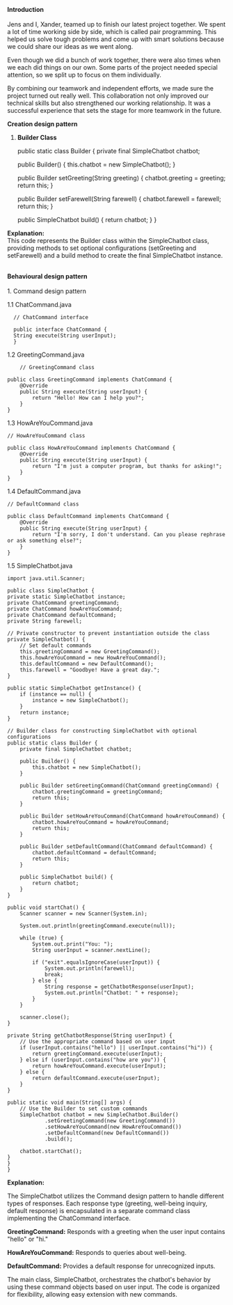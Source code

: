 <b>
Introduction
</b><br><br>
Jens and I, Xander, teamed up to finish our latest project together. We spent a lot of time working side by side, which is called pair programming. This helped us solve tough problems and come up with smart solutions because we could share our ideas as we went along.

Even though we did a bunch of work together, there were also times when we each did things on our own. Some parts of the project needed special attention, so we split up to focus on them individually.

By combining our teamwork and independent efforts, we made sure the project turned out really well. This collaboration not only improved our technical skills but also strengthened our working relationship. It was a successful experience that sets the stage for more teamwork in the future.

<b>Creation design pattern</b>
1. <b>Builder Class</b>


      public static class Builder {
      private final SimpleChatbot chatbot;

      public Builder() {
      this.chatbot = new SimpleChatbot();
      }

      public Builder setGreeting(String greeting) {
      chatbot.greeting = greeting;
      return this;
      }

      public Builder setFarewell(String farewell) {
      chatbot.farewell = farewell;
      return this;
      }

      public SimpleChatbot build() {
      return chatbot;
      }
      }

<b>Explanation:</b><br>
This code represents the Builder class within the SimpleChatbot class, providing methods to set optional configurations (setGreeting and setFarewell) and a build method to create the final SimpleChatbot instance.

<br>
<b>Behavioural design pattern</b><br><br>
1.  Command design pattern

   1.1 ChatCommand.java
   
   
      // ChatCommand interface

      public interface ChatCommand {
      String execute(String userInput);
      }

   1.2 GreetingCommand.java

        // GreetingCommand class

    public class GreetingCommand implements ChatCommand {
        @Override
        public String execute(String userInput) {
            return "Hello! How can I help you?";
        }
    }



1.3 HowAreYouCommand.java


    // HowAreYouCommand class
    
    public class HowAreYouCommand implements ChatCommand {
        @Override
        public String execute(String userInput) {
            return "I'm just a computer program, but thanks for asking!";
        }
    }

1.4 DefaultCommand.java


    // DefaultCommand class

    public class DefaultCommand implements ChatCommand {
        @Override
        public String execute(String userInput) {
            return "I'm sorry, I don't understand. Can you please rephrase or ask something else?";
        }
    }

1.5 SimpleChatbot.java

    import java.util.Scanner;
    
    public class SimpleChatbot {
    private static SimpleChatbot instance;
    private ChatCommand greetingCommand;
    private ChatCommand howAreYouCommand;
    private ChatCommand defaultCommand;
    private String farewell;

    // Private constructor to prevent instantiation outside the class
    private SimpleChatbot() {
        // Set default commands
        this.greetingCommand = new GreetingCommand();
        this.howAreYouCommand = new HowAreYouCommand();
        this.defaultCommand = new DefaultCommand();
        this.farewell = "Goodbye! Have a great day.";
    }

    public static SimpleChatbot getInstance() {
        if (instance == null) {
            instance = new SimpleChatbot();
        }
        return instance;
    }

    // Builder class for constructing SimpleChatbot with optional configurations
    public static class Builder {
        private final SimpleChatbot chatbot;

        public Builder() {
            this.chatbot = new SimpleChatbot();
        }

        public Builder setGreetingCommand(ChatCommand greetingCommand) {
            chatbot.greetingCommand = greetingCommand;
            return this;
        }

        public Builder setHowAreYouCommand(ChatCommand howAreYouCommand) {
            chatbot.howAreYouCommand = howAreYouCommand;
            return this;
        }

        public Builder setDefaultCommand(ChatCommand defaultCommand) {
            chatbot.defaultCommand = defaultCommand;
            return this;
        }

        public SimpleChatbot build() {
            return chatbot;
        }
    }

    public void startChat() {
        Scanner scanner = new Scanner(System.in);

        System.out.println(greetingCommand.execute(null));

        while (true) {
            System.out.print("You: ");
            String userInput = scanner.nextLine();

            if ("exit".equalsIgnoreCase(userInput)) {
                System.out.println(farewell);
                break;
            } else {
                String response = getChatbotResponse(userInput);
                System.out.println("Chatbot: " + response);
            }
        }

        scanner.close();
    }

    private String getChatbotResponse(String userInput) {
        // Use the appropriate command based on user input
        if (userInput.contains("hello") || userInput.contains("hi")) {
            return greetingCommand.execute(userInput);
        } else if (userInput.contains("how are you")) {
            return howAreYouCommand.execute(userInput);
        } else {
            return defaultCommand.execute(userInput);
        }
    }

    public static void main(String[] args) {
        // Use the Builder to set custom commands
        SimpleChatbot chatbot = new SimpleChatbot.Builder()
                .setGreetingCommand(new GreetingCommand())
                .setHowAreYouCommand(new HowAreYouCommand())
                .setDefaultCommand(new DefaultCommand())
                .build();

        chatbot.startChat();
    }
    }
    }

<b>Explanation:</b>

The SimpleChatbot utilizes the Command design pattern to handle different types of responses. Each response type (greeting, well-being inquiry, default response) is encapsulated in a separate command class implementing the ChatCommand interface.

<b>GreetingCommand:</b> Responds with a greeting when the user input contains "hello" or "hi."

<b>HowAreYouCommand:</b> Responds to queries about well-being.

<b>DefaultCommand:</b> Provides a default response for unrecognized inputs.

The main class, SimpleChatbot, orchestrates the chatbot's behavior by using these command objects based on user input. The code is organized for flexibility, allowing easy extension with new commands.
